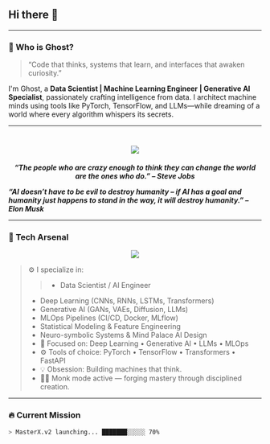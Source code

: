 ## Hi there 👋

<!--
**vishnuas22/vishnuas22** is a ✨ _special_ ✨ repository because its `README.md` (this file) appears on your GitHub profile.

Here are some ideas to get you started:

- 🔭 I’m currently working on ...
- 🌱 I’m currently learning ...
- 👯 I’m looking to collaborate on ...
- 🤔 I’m looking for help with ...
- 💬 Ask me about ...
- 📫 How to reach me: ...
- 😄 Pronouns: ...
- ⚡ Fun fact: ...
-->

<!-- Futuristic Welcome Banner -->
---

### 🧠 Who is Ghost?

> “Code that thinks, systems that learn, and interfaces that awaken curiosity.”

I'm Ghost, a **Data Scientist | Machine Learning Engineer | Generative AI Specialist**, passionately crafting intelligence from data. I architect machine minds using tools like PyTorch, TensorFlow, and LLMs—while dreaming of a world where every algorithm whispers its secrets.

---

<h1 align="center">
  <img src="https://img.shields.io/badge/Ghost%20Protocol-Activated-00ffff?style=for-the-badge&logo=ghost&logoColor=white"/>
</h1>

<p align="center">
  <b><i>“The people who are crazy enough to think they can change the world are the ones who do.” – Steve Jobs</i></b><br>

  
  <b><i>“AI doesn’t have to be evil to destroy humanity – if AI has a goal and humanity just happens to stand in the way, it will destroy humanity.” – Elon Musk</i></b>
</p>

---

### 💼 Tech Arsenal

<!-- Custom Tech Stack Cards -->
<p align="center">
<!--   <img src="https://skillicons.dev/icons?i=python,r,pyspark,scipy,hadoop,kafka,tensorflow,pytorch,keras,fastapi,flask,django,docker,kubernetes,git,linux,postgres,mysql,html,css,js,react,aws" /> -->
<a href="https://skillicons.dev">
    <img src="https://skillicons.dev/icons?i=git,kubernetes,docker,c,vim,aws,azure,flask,django,r,github,apple&perline=3&theme=light" />
  </a>
</p> 

> ⚙️ I specialize in:
>  > - Data Scientist / AI Engineer
> - Deep Learning (CNNs, RNNs, LSTMs, Transformers)  
> - Generative AI (GANs, VAEs, Diffusion, LLMs)  
> - MLOps Pipelines (CI/CD, Docker, MLflow)  
> - Statistical Modeling & Feature Engineering  
> - Neuro-symbolic Systems & Mind Palace AI Design
> - 🧠 Focused on: Deep Learning • Generative AI • LLMs • MLOps
> - ⚙️ Tools of choice: PyTorch • TensorFlow • Transformers • FastAPI
> - 💡 Obsession: Building machines that think.
> - 🧘‍♂️ Monk mode active — forging mastery through disciplined creation.


---

### 🔥 Current Mission

```bash
> MasterX.v2 launching... ███████░░░░░ 70% 


